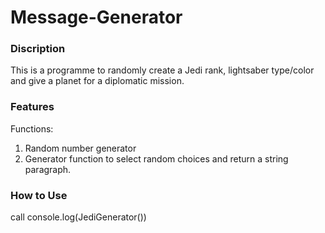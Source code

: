 # Message-Generator

### Discription
This is a programme to randomly create a Jedi rank, lightsaber type/color and give a planet for a diplomatic mission. 

### Features
Functions: 
1. Random number generator 
2. Generator function to select random choices and return a string paragraph. 

### How to Use
call console.log(JediGenerator())
